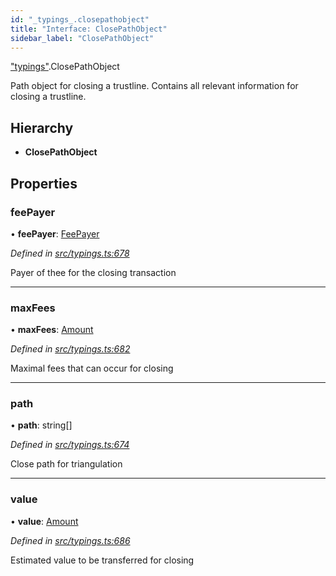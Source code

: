 ```yaml
---
id: "_typings_.closepathobject"
title: "Interface: ClosePathObject"
sidebar_label: "ClosePathObject"
---
```


["typings"](../modules/_typings_.md).ClosePathObject

Path object for closing a trustline.
Contains all relevant information for closing a trustline.

## Hierarchy

* **ClosePathObject**

## Properties

### feePayer

•  **feePayer**: [FeePayer](../enums/_typings_.feepayer.md)

*Defined in [src/typings.ts:678](https://github.com/trustlines-protocol/clientlib/blob/f60ef2b/src/typings.ts#L678)*

Payer of thee for the closing transaction

___

### maxFees

•  **maxFees**: [Amount](_typings_.amount.md)

*Defined in [src/typings.ts:682](https://github.com/trustlines-protocol/clientlib/blob/f60ef2b/src/typings.ts#L682)*

Maximal fees that can occur for closing

___

### path

•  **path**: string[]

*Defined in [src/typings.ts:674](https://github.com/trustlines-protocol/clientlib/blob/f60ef2b/src/typings.ts#L674)*

Close path for triangulation

___

### value

•  **value**: [Amount](_typings_.amount.md)

*Defined in [src/typings.ts:686](https://github.com/trustlines-protocol/clientlib/blob/f60ef2b/src/typings.ts#L686)*

Estimated value to be transferred for closing

